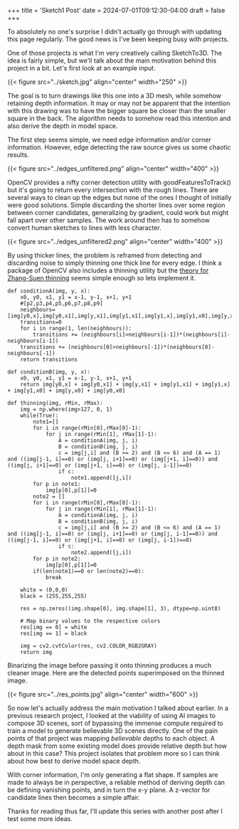 +++
title = 'Sketch1 Post'
date = 2024-07-01T09:12:30-04:00
draft = false
+++

To absolutely no one's surprise I didn't actually go through with updating this page regularly. The good news is I've been keeping busy with projects.

One of those projects is what I'm very creatively calling SketchTo3D. The idea is fairly simple, but we'll talk about the main motivation behind this project in a bit. Let's first look at an example input.

{{< figure src="../sketch.jpg" align="center" width="250" >}}

The goal is to turn drawings like this one into a 3D mesh, while somehow retaining depth information. It may or may not be apparent that the intention with this drawing was to have the bigger square be closer than the smaller square in the back. The algorithm needs to somehow read this intention and also derive the depth in model space.

The first step seems simple, we need edge information and/or corner information. However, edge detecting the raw source gives us some chaotic results.

{{< figure src="../edges_unfiltered.png" align="center" width="400" >}}

OpenCV provides a nifty corner detection utility with goodFeaturesToTrack() but it's going to return every intersection with the rough lines. There are several ways to clean up the edges but none of the ones I thought of initially were good solutions. Simple discarding the shorter lines over some region between corner candidates, generalizing by gradient, could work but might fall apart over other samples. The work around then has to somehow convert human sketches to lines with less character.

{{< figure src="../edges_unfiltered2.png" align="center" width="400" >}}

By using thicker lines, the problem is reframed from detecting and discarding noise to simply thinning one thick line for every edge. I think a package of OpenCV also includes a thinning utility but the [theory for Zhang-Suen thinning](https://dl.acm.org/doi/pdf/10.1145/357994.358023) seems simple enough so lets implement it.

```
def conditionA(img, y, x):
    x0, y0, x1, y1 = x-1, y-1, x+1, y+1
    #[p2,p3,p4,p5,p6,p7,p8,p9]
    neighbours=[img[y0,x],img[y0,x1],img[y,x1],img[y1,x1],img[y1,x],img[y1,x0],img[y,x0],img[y0,x0]]
    transitions=0
    for i in range(1, len(neighbours)):
        transitions += (neighbours[i]>neighbours[i-1])*(neighbours[i]-neighbours[i-1])
    transitions += (neighbours[0]>neighbours[-1])*(neighbours[0]-neighbours[-1])
    return transitions

def conditionB(img, y, x):
    x0, y0, x1, y1 = x-1, y-1, x+1, y+1
    return img[y0,x] + img[y0,x1] + img[y,x1] + img[y1,x1] + img[y1,x] + img[y1,x0] + img[y,x0] + img[y0,x0]

def thinning(img, rMin, rMax):
    img = np.where(img>127, 0, 1)
    while(True):
        note1=[]
        for i in range(rMin[0],rMax[0]-1):
            for j in range(rMin[1], rMax[1]-1):
                A = conditionA(img, j, i)
                B = conditionB(img, j, i)
                c = img[j,i] and (B >= 2) and (B <= 6) and (A == 1) and ((img[j-1, i]==0) or (img[j, i+1]==0) or (img[j+1, i]==0)) and ((img[j, i+1]==0) or (img[j+1, i]==0) or (img[j, i-1])==0)
                if c:
                    note1.append([j,i])
        for p in note1:
            img[p[0],p[1]]=0
        note2 = []
        for i in range(rMin[0],rMax[0]-1):
            for j in range(rMin[1], rMax[1]-1):
                A = conditionA(img, j, i)
                B = conditionB(img, j, i)
                c = img[j,i] and (B >= 2) and (B <= 6) and (A == 1) and ((img[j-1, i]==0) or (img[j, i+1]==0) or (img[j, i-1]==0)) and ((img[j-1, i]==0) or (img[j+1, i]==0) or (img[j, i-1])==0)
                if c:
                    note2.append([j,i])
        for p in note2:
            img[p[0],p[1]]=0
        if(len(note1)==0 or len(note2)==0):
            break

    white = (0,0,0)
    black = (255,255,255)

    res = np.zeros((img.shape[0], img.shape[1], 3), dtype=np.uint8)

    # Map binary values to the respective colors
    res[img == 0] = white
    res[img == 1] = black

    img = cv2.cvtColor(res, cv2.COLOR_RGB2GRAY)
    return img
```

Binarizing the image before passing it onto thinning produces a much cleaner image. Here are the detected points superimposed on the thinned image.

{{< figure src="../res_points.jpg" align="center" width="600" >}}

So now let's actually address the main motivation I talked about earlier. In a previous research project, I looked at the viability of using AI images to compose 3D scenes, sort of bypassing the immense compute required to train a model to generate believable 3D scenes directly. One of the pain points of that project was mapping *believable* depths to each object. A depth mask from some existing model does provide relative depth but how about in this case? This project isolates that problem more so I can think about how best to derive model space depth.

With corner information, I'm only generating a flat shape. If samples are made to always be in perspective, a reliable method of deriving depth can be defining vanishing points, and in turn the x-y plane. A z-vector for candidate lines then becomes a simple affair.

Thanks for reading thus far, I'll update this series with another post after I test some more ideas.

